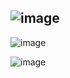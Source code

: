 ## ![image](https://github.com/user-attachments/assets/30c1cede-d9e8-49cd-b342-3b5cabdd516e)


![image](https://github.com/user-attachments/assets/20993d83-d226-40b5-81eb-40440aa662fc)

![image](https://github.com/user-attachments/assets/aa063330-b243-4ba1-a720-bea228b774e9)
